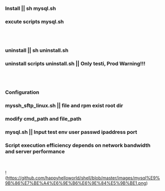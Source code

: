 ### Install   || sh mysql.sh 
### excute scripts mysql.sh
<br></br>
### uninstall || sh uninstall.sh
### uninstall scripts uninstall.sh || Only testi, Prod Warning!!!
<br></br>
### Configuration
### myssh_sftp_linux.sh || file and rpm exist root dir
### modify cmd_path and file_path
### mysql.sh || Input test env user passwd ipaddress port
### Script execution efficiency depends on network bandwidth and server performance
<br></br>
!(https://github.com/happyhelloworld/shell/blob/master/images/mysql%E9%9B%86%E7%BE%A4%E6%9E%B6%E6%9E%84%E5%9B%BE1.png)
